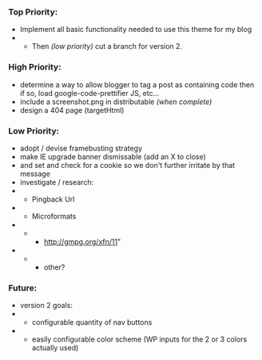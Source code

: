 ### Top Priority:
+ Implement all basic functionality needed to use this theme for my blog
+ + Then *(low priority)* cut a branch for version 2.


### High Priority:
+ determine a way to allow blogger to tag a post as containing code
then if so, load google-code-prettifier JS, etc...
+ include a screenshot.png in distributable *(when complete)*
+ design a 404 page (targetHtml)

### Low Priority:
+ adopt / devise framebusting strategy
+ make IE upgrade banner dismissable (add an X to close)
+ and set and check for a cookie so we don't further irritate by that message
+ investigate / research:
+ + Pingback Url
+ + Microformats
+ + + http://gmpg.org/xfn/11"
+ + + other?

### Future:
+ version 2 goals:
+ + configurable quantity of nav buttons
+ + easily configurable color scheme (WP inputs for the 2 or 3 colors actually used)